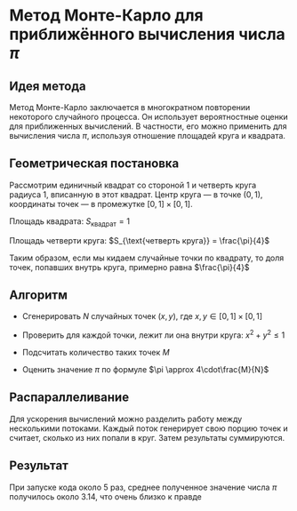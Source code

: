# Метод Монте-Карло для приближённого вычисления числа $\pi$


## Идея метода
Метод Монте-Карло заключается в многократном повторении некоторого случайного процесса. Он использует вероятностные оценки для приближенных вычислений. В частности, его можно применить для вычисления числа $\pi$, используя отношение площадей круга и квадрата.

## Геометрическая постановка

Рассмотрим единичный квадрат со стороной $1$ и четверть круга радиуса $1$, вписанную в этот квадрат. Центр круга — в точке $(0,1)$, координаты точек — в промежутке $[0,1]\times[0,1]$.

Площадь квадрата:
$S_{\text{квадрат}} = 1$

Площадь четверти круга:
$S_{\text{четверть круга}} = \frac{\pi}{4}$
​

Таким образом, если мы кидаем случайные точки по квадрату, то доля точек, попавших внутрь круга, примерно равна $\frac{\pi}{4}$

## Алгоритм
- Сгенерировать $N$ случайных точек $(x,y)$, где $x,y \in [0,1]\times [0,1]$

- Проверить для каждой точки, лежит ли она внутри круга:
$x^2 + y^2 \leq 1$

- Подсчитать количество таких точек $M$

- Оценить значение $\pi$ по формуле $\pi \approx 4\cdot\frac{M}{N}$
​
 
## Распараллеливание
Для ускорения вычислений можно разделить работу между несколькими потоками. Каждый поток генерирует свою порцию точек и считает, сколько из них попали в круг. Затем результаты суммируются.

## Результат
При запуске кода около 5 раз, среднее полученное значение числа $\pi$ получилось около $3.14$, что очень близко к правде